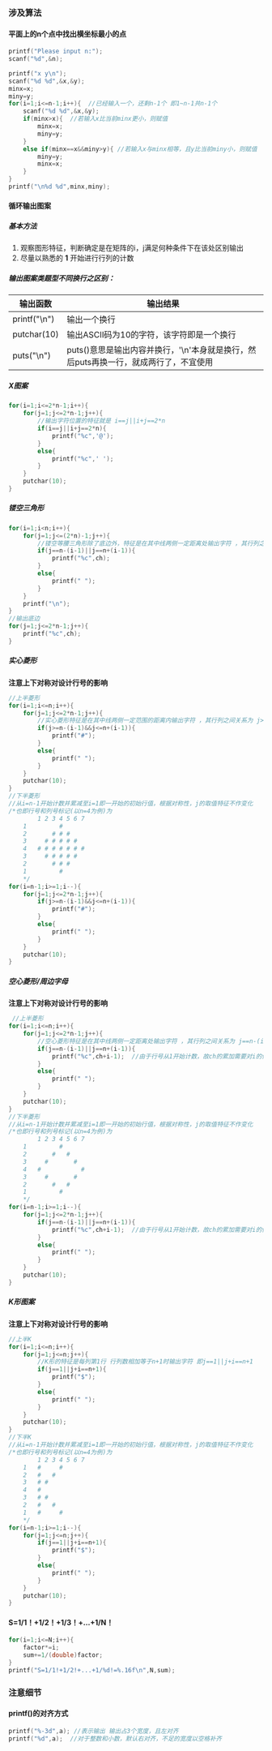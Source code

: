 ### 涉及算法

#### 平面上的n个点中找出横坐标最小的点

```c
printf("Please input n:");
scanf("%d",&n);

printf("x y\n");
scanf("%d %d",&x,&y);
minx=x;
miny=y;
for(i=1;i<=n-1;i++){  //已经输入一个，还剩n-1个 即1~n-1共n-1个 
    scanf("%d %d",&x,&y);
    if(minx>x){  //若输入x比当前minx更小，则赋值
        minx=x;
        miny=y;
    }
    else if(minx==x&&miny>y){ //若输入x与minx相等，且y比当前miny小，则赋值
        miny=y;
        minx=x;
    }
}
printf("\n%d %d",minx,miny);
```



#### 循环输出图案

##### 基本方法

1. 观察图形特征，判断确定是在矩阵的i，j满足何种条件下在该处区别输出
2. 尽量以熟悉的 **1** 开始进行行列的计数

##### 输出图案类题型不同换行之区别：

| 输出函数     | 输出结果                                                     |
| ------------ | ------------------------------------------------------------ |
| printf("\n") | 输出一个换行                                                 |
| putchar(10)  | 输出ASCII码为10的字符，该字符即是一个换行                    |
| puts("\n")   | puts()意思是输出内容并换行，'\n'本身就是换行，然后puts再换一行，就成两行了，不宜使用 |

##### X图案

```c
for(i=1;i<=2*n-1;i++){
    for(j=1;j<=2*n-1;j++){
        //输出字符位置的特征就是 i==j||i+j==2*n 
        if(i==j||i+j==2*n){
            printf("%c",'@');
        }
        else{
            printf("%c",' ');
        }
    }
    putchar(10);	
}
```



##### 镂空三角形

```c
for(i=1;i<n;i++){
    for(j=1;j<=(2*n)-1;j++){
        //镂空等腰三角形除了底边外，特征是在其中线两侧一定距离处输出字符 ，其行列之间关系为 j==n-(i-1)||j==n+(i-1) 
        if(j==n-(i-1)||j==n+(i-1)){  
            printf("%c",ch);
        }
        else{
            printf(" ");
        }
    }
    printf("\n");
}
//输出底边 
for(j=1;j<=2*n-1;j++){
    printf("%c",ch);
} 
```

##### 实心菱形

**注意上下对称对设计行号的影响** 

```c
//上半菱形 
for(i=1;i<=n;i++){
    for(j=1;j<=2*n-1;j++){
        //实心菱形特征是在其中线两侧一定范围的距离内输出字符 ，其行列之间关系为 j>=n-(i-1)&&j<=n+(i-1) 
        if(j>=n-(i-1)&&j<=n+(i-1)){
            printf("#");
        }
        else{
            printf(" ");
        }
    }
    putchar(10);
}
//下半菱形
//从i=n-1开始计数并累减至i=1即一开始的初始行值，根据对称性，j的取值特征不作变化
/*也即行号和列号标记(以n=4为例)为
		1 2 3 4 5 6 7
	1	      # 
	2	  	# # #
	3	  # # # # #
	4	# # # # # # #
	3	  # # # # #
	2	  	# # #
	1	      # 
	*/
for(i=n-1;i>=1;i--){
    for(j=1;j<=2*n-1;j++){
        if(j>=n-(i-1)&&j<=n+(i-1)){
            printf("#");
        }
        else{
            printf(" ");
        }
    }
    putchar(10);
}
```

##### 空心菱形/周边字母

**注意上下对称对设计行号的影响** 

```c
 //上半菱形 
for(i=1;i<=n;i++){
    for(j=1;j<=2*n-1;j++){
        //空心菱形特征是在其中线两侧一定距离处输出字符 ，其行列之间关系为 j==n-(i-1)||j==n+(i-1) ，同等腰三角
        if(j==n-(i-1)||j==n+(i-1)){
            printf("%c",ch+i-1);  //由于行号从1开始计数，故ch的累加需要对i的值-1 
        }
        else{
            printf(" ");
        }
    }
    putchar(10);
}
//下半菱形
//从i=n-1开始计数并累减至i=1即一开始的初始行值，根据对称性，j的取值特征不作变化
/*也即行号和列号标记(以n=4为例)为
		1 2 3 4 5 6 7
	1	      # 
	2	  	#   #
	3	  #       #
	4	#           #
	3	  #       #
	2	  	#   #
	1	      # 
	*/
for(i=n-1;i>=1;i--){
    for(j=1;j<=2*n-1;j++){
        if(j==n-(i-1)||j==n+(i-1)){
            printf("%c",ch+i-1);  //由于行号从1开始计数，故ch的累加需要对i的值-1 
        }
        else{
            printf(" ");
        }
    }
    putchar(10);
}
```

##### K形图案

**注意上下对称对设计行号的影响** 

```c
//上半K 
for(i=1;i<=n;i++){
    for(j=1;j<=n;j++){
        //K形的特征是每列第1行 行列数相加等于n+1时输出字符 即j==1||j+i==n+1
        if(j==1||j+i==n+1){
            printf("$");
        }
        else{
            printf(" ");
        }
    }
    putchar(10);
}
//下半K 
//从i=n-1开始计数并累减至i=1即一开始的初始行值，根据对称性，j的取值特征不作变化
/*也即行号和列号标记(以n=4为例)为
		1 2 3 4 5 6 7
	1	#     # 
	2	# 	#    
	3	# #        
	4	#            
	3	# #        
	2	# 	#    
	1	#     # 
	*/
for(i=n-1;i>=1;i--){
    for(j=1;j<=n;j++){
        if(j==1||j+i==n+1){
            printf("$");
        }
        else{
            printf(" ");
        }
    }
    putchar(10);
}
```

#### S=1/1！+1/2！+1/3！+…+1/N！

```c
for(i=1;i<=N;i++){
    factor*=i;
    sum+=1/(double)factor;
}
printf("S=1/1!+1/2!+...+1/%d!=%.16f\n",N,sum);
```



### 注意细节

#### printf()的对齐方式

```c
printf("%-3d",a); //表示输出 输出占3个宽度，且左对齐
printf("%d",a);  //对于整数和小数，默认右对齐，不足的宽度以空格补齐
```

